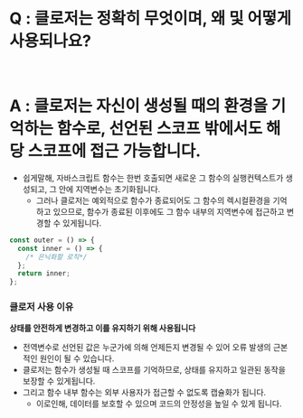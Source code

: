# Q : 클로저는 정확히 무엇이며, 왜 및 어떻게 사용되나요?

<br />

# A : 클로저는 자신이 생성될 때의 환경을 기억하는 함수로, 선언된 스코프 밖에서도 해당 스코프에 접근 가능합니다.

- 쉽게말해, 자바스크립트 함수는 한번 호출되면 새로운 그 함수의 실행컨텍스트가 생성되고, 그 안에 지역변수는 초기화됩니다.
  - 그러나 클로저는 예외적으로 함수가 종료되어도 그 함수의 렉시컬환경을 기억하고 있으므로, 함수가 종료된 이후에도 그 함수 내부의 지역변수에 접근하고 변경할 수 있게됩니다.

```js
const outer = () => {
  const inner = () => {
    /* 은닉화할 로직*/
  };
  return inner;
};
```

### 클로저 사용 이유

**상태를 안전하게 변경하고 이를 유지하기 위해 사용됩니다**

- 전역변수로 선언된 값은 누군가에 의해 언제든지 변경될 수 있어 오류 발생의 근본적인 원인이 될 수 있습니다.
- 클로저는 함수가 생성될 때 스코프를 기억하므로, 상태를 유지하고 일관된 동작을 보장할 수 있게됩니다.
- 그리고 함수 내부 함수는 외부 사용자가 접근할 수 없도록 캡슐화가 됩니다.
  - 이로인해, 데이터를 보호할 수 있으며 코드의 안정성을 높일 수 있게 됩니다.

